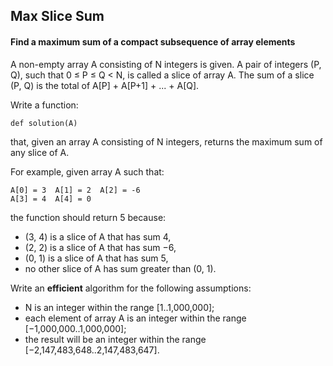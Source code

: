 ## Max Slice Sum
#### Find a maximum sum of a compact subsequence of array elements

A non-empty array A consisting of N integers is given. A pair of integers (P, Q), such that 0 ≤ P ≤ Q < N, is called a slice of array A. The sum of a slice (P, Q) is the total of A[P] + A[P+1] + ... + A[Q].

Write a function:

    def solution(A)

that, given an array A consisting of N integers, returns the maximum sum of any slice of A.

For example, given array A such that:

    A[0] = 3  A[1] = 2  A[2] = -6
    A[3] = 4  A[4] = 0

the function should return 5 because:

* (3, 4) is a slice of A that has sum 4,
* (2, 2) is a slice of A that has sum −6,
* (0, 1) is a slice of A that has sum 5,
* no other slice of A has sum greater than (0, 1).

Write an **efficient** algorithm for the following assumptions:

* N is an integer within the range [1..1,000,000];
* each element of array A is an integer within the range [−1,000,000..1,000,000];
* the result will be an integer within the range [−2,147,483,648..2,147,483,647].